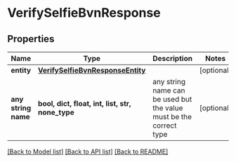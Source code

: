 # VerifySelfieBvnResponse


## Properties
Name | Type | Description | Notes
------------ | ------------- | ------------- | -------------
**entity** | [**VerifySelfieBvnResponseEntity**](VerifySelfieBvnResponseEntity.md) |  | [optional] 
**any string name** | **bool, dict, float, int, list, str, none_type** | any string name can be used but the value must be the correct type | [optional]

[[Back to Model list]](../README.md#documentation-for-models) [[Back to API list]](../README.md#documentation-for-api-endpoints) [[Back to README]](../README.md)


